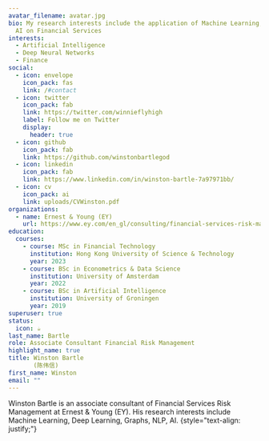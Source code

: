 ```yaml
---
avatar_filename: avatar.jpg
bio: My research interests include the application of Machine Learning, NLP and
  AI on Financial Services
interests:
  - Artificial Intelligence
  - Deep Neural Networks
  - Finance
social:
  - icon: envelope
    icon_pack: fas
    link: /#contact
  - icon: twitter
    icon_pack: fab
    link: https://twitter.com/winnieflyhigh
    label: Follow me on Twitter
    display:
      header: true
  - icon: github
    icon_pack: fab
    link: https://github.com/winstonbartlegod
  - icon: linkedin
    icon_pack: fab
    link: https://www.linkedin.com/in/winston-bartle-7a97971bb/
  - icon: cv
    icon_pack: ai
    link: uploads/CVWinston.pdf
organizations:
  - name: Ernest & Young (EY)
    url: https://www.ey.com/en_gl/consulting/financial-services-risk-management
education:
  courses:
    - course: MSc in Financial Technology
      institution: Hong Kong University of Science & Technology
      year: 2023
    - course: BSc in Econometrics & Data Science
      institution: University of Amsterdam
      year: 2022
    - course: BSc in Artificial Intelligence
      institution: University of Groningen
      year: 2019
superuser: true
status:
  icon: ☕️
last_name: Bartle
role: Associate Consultant Financial Risk Management
highlight_name: true
title: Winston Bartle 
       (陈伟信)
first_name: Winston
email: ""
---
```

Winston Bartle is an associate consultant of Financial Services Risk Management at Ernest & Young (EY). His research interests include Machine Learning, Deep Learning, Graphs, NLP,  AI. 
{style="text-align: justify;"}